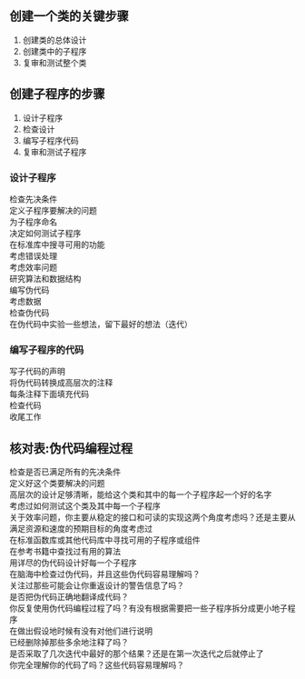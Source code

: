 ## 创建一个类的关键步骤

1. 创建类的总体设计
2. 创建类中的子程序
3. 复审和测试整个类

## 创建子程序的步骤

1. 设计子程序
2. 检查设计
3. 编写子程序代码
4. 复审和测试子程序

### 设计子程序

检查先决条件  
定义子程序要解决的问题  
为子程序命名  
决定如何测试子程序  
在标准库中搜寻可用的功能  
考虑错误处理  
考虑效率问题  
研究算法和数据结构  
编写伪代码  
考虑数据  
检查伪代码  
在伪代码中实验一些想法，留下最好的想法（迭代）  

### 编写子程序的代码

写子代码的声明  
将伪代码转换成高层次的注释  
每条注释下面填充代码  
检查代码  
收尾工作  

## 核对表:伪代码编程过程

检查是否已满足所有的先决条件  
定义好这个类要解决的问题  
高层次的设计足够清晰，能给这个类和其中的每一个子程序起一个好的名字  
考虑过如何测试这个类及其中每一个子程序  
关于效率问题，你主要从稳定的接口和可读的实现这两个角度考虑吗？还是主要从满足资源和速度的预期目标的角度考虑过  
在标准函数库或其他代码库中寻找可用的子程序或组件  
在参考书籍中查找过有用的算法  
用详尽的伪代码设计好每一个子程序  
在脑海中检查过伪代码，并且这些伪代码容易理解吗？  
关注过那些可能会让你重返设计的警告信息了吗？  
是否把伪代码正确地翻译成代码？  
你反复使用伪代码编程过程了吗？有没有根据需要把一些子程序拆分成更小地子程序  
在做出假设地时候有没有对他们进行说明  
已经删除掉那些多余地注释了吗？  
是否采取了几次迭代中最好的那个结果？还是在第一次迭代之后就停止了  
你完全理解你的代码了吗？这些代码容易理解吗？  